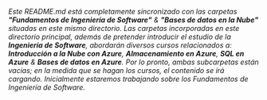 _Este README.md está completamente sincronizado con las carpetas **"Fundamentos de Ingeniería de Software"** & **"Bases de datos en la Nube"** situadas en este mismo directorio. Las carpetas incorporadas en este directorio principal, además de pretender introducir el estudio de la **Ingeniería de Software**, abordarán diversos cursos relacionados a: **Introducción a la Nube con Azure**, **Almacenamiento en Azure**, **SQL en Azure** & **Bases de datos en Azure**. Por lo pronto, ambas subcarpetas están vacias; en la medida que se hagan los cursos, el contenido se irá cargando. Inicialmente estaremos trabajando sobre los Fundamentos de Ingeniería de Software._

